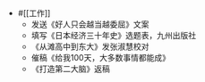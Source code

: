 -  #[[工作]]
    - 发送《好人只会越当越委屈》文案
    - 填写《日本经济三十年史》选题表，九州出版社
    - 《从滩高中到东大》发张淑慧校对
    - 催稿《给我100天，大多数事情都能成》
    - 《打造第二大脑》返稿
